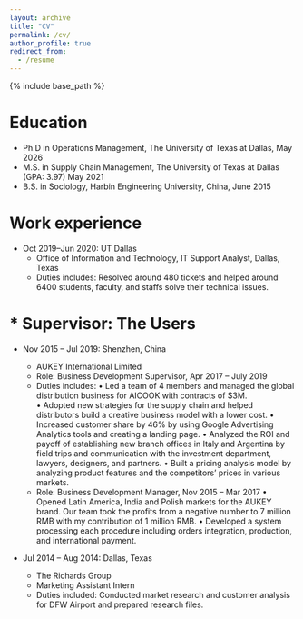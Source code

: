 ```yaml
---
layout: archive
title: "CV"
permalink: /cv/
author_profile: true
redirect_from:
  - /resume
---
```


{% include base_path %}

Education
======
* Ph.D in Operations Management, The University of Texas at Dallas, May 2026
* M.S. in Supply Chain Management, The University of Texas at Dallas (GPA: 3.97) May 2021
* B.S. in Sociology, Harbin Engineering University, China, June 2015

Work experience
======
* Oct 2019–Jun 2020: UT Dallas                               
  * Office of Information and Technology, IT Support Analyst, Dallas, Texas  
  * Duties includes: Resolved around 480 tickets and helped around 6400 students, faculty, and staffs solve their technical issues.
#  * Supervisor: The Users

* Nov 2015 – Jul 2019: Shenzhen, China
  * AUKEY International Limited
  * Role: Business Development Supervisor,  Apr 2017 – July 2019
  * Duties includes: 
    • Led a team of 4 members and managed the global distribution business for AICOOK with contracts of $3M.  
    • Adopted new strategies for the supply chain and helped distributors build a creative business model with a lower cost. 
    • Increased customer share by 46% by using Google Advertising Analytics tools and creating a landing page. 
    • Analyzed the ROI and payoff of establishing new branch offices in Italy and Argentina by field trips and communication with the investment department, lawyers, designers, and partners. 
    • Built a pricing analysis model by analyzing product features and the competitors’ prices in various markets.
  * Role: Business Development Manager, Nov 2015 – Mar 2017 
    • Opened Latin America, India and Polish markets for the AUKEY brand. Our team took the profits from a negative number to 7 million RMB with my contribution of 1 million RMB. 
    • Developed a system processing each procedure including orders integration, production, and international payment. 

* Jul 2014 – Aug 2014:  Dallas, Texas          
  * The Richards Group
  * Marketing Assistant Intern
  * Duties included: Conducted market research and customer analysis for DFW Airport and prepared research files.
